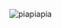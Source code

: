 ![piapiapia](https://user-images.githubusercontent.com/81372907/189119700-776c974c-773f-402b-868d-d1865cf2b8ac.gif)
